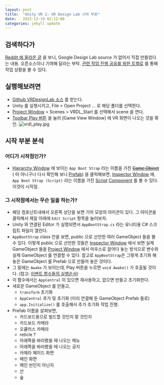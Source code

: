 ```yaml
---
layout: post
title:  "Unity VR 1: VR Design Lab 시작 부분"
date:   2015-12-19 02:12:00
categories: jekyll update
---
```



## 검색하다가

[Reddit 에 올라온 글][1] 을 보니, Google Design Lab source 가 없어서 직접 만들었다는 내용.
오픈소스이니 기여해 달라는 부탁. [관련 작업 진행 공유를 위한 트렐로][2] 를 통해 작업 상황을 볼 수 있다.

## 실행해보려면

* [Github VRDesignLab 소스][3] 를 받는다.
* Unity 를 실행시키고, File > Open Project … 로 해당 폴더를 선택한다.
* [Project Window][4] > Scenes > VRDL_Start 를 선택해서 scene 을 연다.
* [Toolbar Play 버튼][4] 을 눌러 [Game View Window] 에 VR 화면이 나오는 것을 확인.
![vrdl_play.jpg]({{site.url}}/assets/vrdl_play.jpg)

## 시작 부분 분석

### 어디가 시작점인가?

* [Hierarchy Window][4] 에 보이는 `App Boot Strap` 라는 이름을 가진 ~~[Game Object][5]~~ ( 아 아니구나 다시 확인해 보니 [Prefab][8]) 을 클릭해보면,  [Inspector Window][4] 에, `App Boot Strap (Script)` 라는 이름을 가진 [Script][6] [Component][7] 를 볼 수 있다. 이것이 시작점.

### 그 시작점에서는 무슨 일을 하는가?

* 해당 컴포넌트내에서 오른쪽 상단을 보면 기어 모양의 아이콘이 있다. 그 아이콘을 클릭해서 제일 아래에 `Edit Script` 항목을 눌러보자.
* Unity 와 연결된 Editor 가 실행되면서 `AppBootStrap.cs` 라는 유니티용 C# 스크립트 파일이 열린다.
* `AppBootStrap` class 안을 보면, public 으로 선언한 여러 GameObject 들을 볼 수 있다. 이렇게 public 으로 선언한 것들은 [Inspector Window][4] 에서 보면 실제 GameObject 들을 [Project Window][4] 에서 마우스로 끌어다 놓는 방식으로 변수와 실제 GameObject 를 연결할 수 있다. 참고로 `AppBootStrap`은  그렇게 초기화 해 놓은 GameObject 를 Prefab 으로 만들어 놓은 것이다.
* 그 밑에는 `Awake` 가 보이는데, Play 버튼을 누르면 `void Awake()` 가 호출될 것이다. (참고: [이벤트 함수들의 실행순서][9])
* 이 함수에서는 `AppCentral` 이 있으면 재사용하고, 없으면 만들고 초기화한다.
* 새로운 GameObject 를 만들고,
	* `transform` 초기화
	* `AppCentral` 추가 및 초기화 (미리 연결해 둔 GameObject Prefab 들로)
	* `app.Initialize()` 를 호출해서 추가 초기화 작업 진행.
* Prefab 이름을 살펴보면,
	* 카드보드용으로 빌드할 것인지 말 것인지
	* 카드보드 카메라
	* 오큘러스 카메라
	* reticle ?
	* 아래쪽을 바라봤을 때 나오는 메뉴
	* 아래쪽을 바라봤을 때 나오는 공지
	* 카메라 페이드 화면
	* 메인 화면
	* 메인 씬인지 아닌지
	* 산
	* 숲


[1]: https://www.reddit.com/r/oculus/comments/3sqckv/vr_design_lab_an_open_sourced_unity_project/
[2]: https://trello.com/b/V6xU9a4Y/vr-design-lab
[3]: https://github.com/VRUX-CO/VRDesignLab
[4]: http://docs.unity3d.com/Manual/LearningtheInterface.html
[5]: http://docs.unity3d.com/Manual/class-GameObject.html
[6]: http://docs.unity3d.com/Manual/CreatingAndUsingScripts.html
[7]: http://docs.unity3d.com/Manual/Components.html
[8]: http://docs.unity3d.com/Manual/Prefabs.html
[9]: http://docs.unity3d.com/Manual/ExecutionOrder.html
